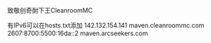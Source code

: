 致敬创奇耐下王CleanroomMC

有IPv6可以在hosts.txt添加
142.132.154.141 maven.cleanroommc.com
2607:8700:5500:16da::2 maven.arcseekers.com
